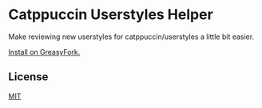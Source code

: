 # Catppuccin Userstyles Helper

Make reviewing new userstyles for catppuccin/userstyles a little bit easier.

[Install on GreasyFork.](https://greasyfork.org/en/scripts/)

## License

[MIT](LICENSE)
